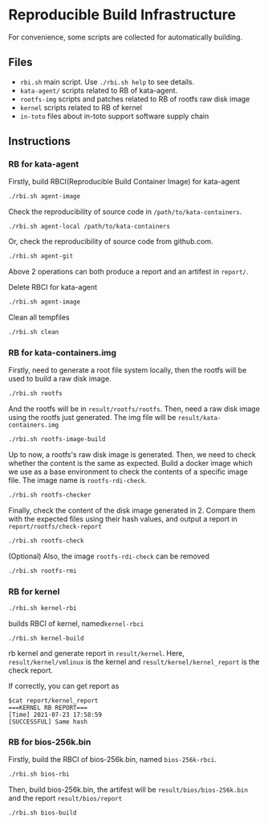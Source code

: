 # Reproducible Build Infrastructure

For convenience, some scripts are collected for automatically building.

## Files
*   `rbi.sh` main script. Use `./rbi.sh help` to see details.
*   `kata-agent/` scripts related to RB of kata-agent.
*   `rootfs-img` scripts and patches related to RB of rootfs raw disk image
*   `kernel` scripts related to RB of kernel
*   `in-toto` files about in-toto support software supply chain

## Instructions

### RB for kata-agent
Firstly, build RBCI(Reproducible Build Container Image) for kata-agent

```bash
./rbi.sh agent-image
```

Check the reproducibility of source code in `/path/to/kata-containers`.

```
./rbi.sh agent-local /path/to/kata-containers
```

Or, check the reproducibility of source code from github.com.

```bash
./rbi.sh agent-git
```
Above 2 operations can both produce a report and an artifest in `report/`.

Delete RBCI for kata-agent

```bash
./rbi.sh agent-image
```

Clean all tempfiles

```bash
./rbi.sh clean
```

### RB for kata-containers.img

Firstly, need to generate a root file system locally, then the rootfs
will be used to build a raw disk image.

```bash
./rbi.sh rootfs
```

And the rootfs will be in `result/rootfs/rootfs`.
Then, need a raw disk image using the rootfs
just generated. The img file will be `result/kata-containers.img`

```bash
./rbi.sh rootfs-image-build
```

Up to now, a rootfs's raw disk image is generated. Then, we need
to check whether the content is the same as expected.
Build a docker image which we use as a base environment to check 
the contents of a specific image file.
The image name is `rootfs-rdi-check`.

```bash
./rbi.sh rootfs-checker
```

Finally, check the content of the disk image generated
in 2. Compare them with the expected files using their hash 
values, and output a report in `report/rootfs/check-report`

```bash
./rbi.sh rootfs-check
```

(Optional) Also, the image `rootfs-rdi-check`  can be removed

```bash
./rbi.sh rootfs-rmi
```

### RB for kernel

```bash
./rbi.sh kernel-rbi
```
builds RBCI of kernel, named`kernel-rbci`

```
./rbi.sh kernel-build
```
rb kernel and generate report in `result/kernel`. 
Here, `result/kernel/vmlinux` is the kernel and 
`result/kernel/kernel_report` is the check report.

If correctly, you can get report as
```plaintext
$cat report/kernel_report 
===KERNEL RB REPORT===
[Time] 2021-07-23 17:58:59
[SUCCESSFUL] Same hash
```

### RB for bios-256k.bin

Firstly, build the RBCI of bios-256k.bin, named `bios-256k-rbci`.
```bash
./rbi.sh bios-rbi
```

Then, build bios-256k.bin, the artifest will be 
`result/bios/bios-256k.bin` and the report `result/bios/report`

```bash
./rbi.sh bios-build
```